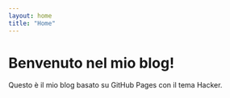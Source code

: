 ```yaml
---
layout: home
title: "Home"
---
```

# Benvenuto nel mio blog!
Questo è il mio blog basato su GitHub Pages con il tema Hacker.

